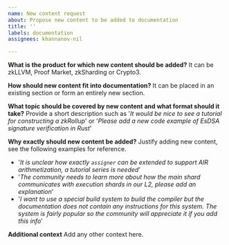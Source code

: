 ```yaml
---
name: New content request
about: Propose new content to be added to documentation
title: ''
labels: documentation
assignees: khannanov-nil

---
```


**What is the product for which new content should be added?**
It can be zkLLVM, Proof Market, zkSharding or Crypto3.

**How should new content fit into documentation?**
It can be placed in an existing section or form an entirely new section.

**What topic should be covered by new content and what format should it take?**
Provide a short description such as '*It would be nice to see a tutorial for constructing a zkRollup*' or '*Please add a new code example of EsDSA signature verification in Rust*'

**Why exactly should new content be added?**
Justify adding new content, see the following examples for reference.
* '*It is unclear how exactly `assigner` can be extended to support AIR arithmetization, a tutorial series is needed*'
* '*The community needs to learn more about how the main shard communicates with execution shards in our L2, please add an explanation*'
* '*I want to use a special build system to build the compiler but the documentation does not contain any instructions for this system. The system is fairly popular so the community will appreciate it if you add this info*'

**Additional context**
Add any other context here.

